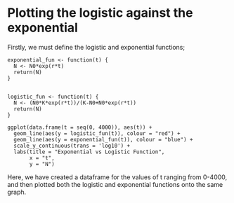 # Plotting the logistic against the exponential

Firstly, we must define the logistic and exponential functions;

```{r}
exponential_fun <- function(t) {
  N <- N0*exp(r*t)
  return(N)
}
  

logistic_fun <- function(t) {
  N <- (N0*K*exp(r*t))/(K-N0+N0*exp(r*t))
  return(N)
}
```

```{r}
ggplot(data.frame(t = seq(0, 4000)), aes(t)) +
  geom_line(aes(y = logistic_fun(t)), colour = "red") +
  geom_line(aes(y = exponential_fun(t)), colour = "blue") +
  scale_y_continuous(trans = 'log10') +
  labs(title = "Exponential vs Logistic Function",
       x = "t",
       y = "N")
```

Here, we have created a dataframe for the values of t ranging from 0-4000, and then plotted both the logistic and exponential functions onto the same graph.  

       
